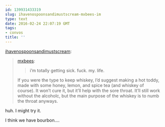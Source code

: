 ```yaml
---
id: 139931433319
slug: ihavenospoonsandimustscream-mxbees-im
type: text
date: 2016-02-24 22:07:19 GMT
tags:
- convos
title: ''
---
```

<p><a href="https://ihavenospoonsandimustscream.tumblr.com/post/139929251235/mxbees-im-totally-getting-sick-fuck-my" class="tumblr_blog">ihavenospoonsandimustscream</a>:</p>

<blockquote><p><a class="tumblr_blog" href="http://mxbees.tumblr.com/post/139928783554">mxbees</a>:</p>
<blockquote>
<p>i’m totally getting sick. fuck. my. life.</p>
</blockquote>

<p>If you were the type to keep whiskey, I’d suggest making a hot toddy, made with some honey, lemon, and spice tea (and whiskey of course). It won’t cure it, but it’ll help with the sore throat. It’ll still work without the alcoholc, but the main purpose of the whiskey is to numb the throat anyways.</p></blockquote>

<p>huh. I might try it. </p><p>I think we have bourbon....</p>